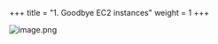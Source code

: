 +++
title = "1. Goodbye EC2 instances"
weight = 1
+++


![image.png](/images/008-viii-clean-it-up/33-301887-image.png)


